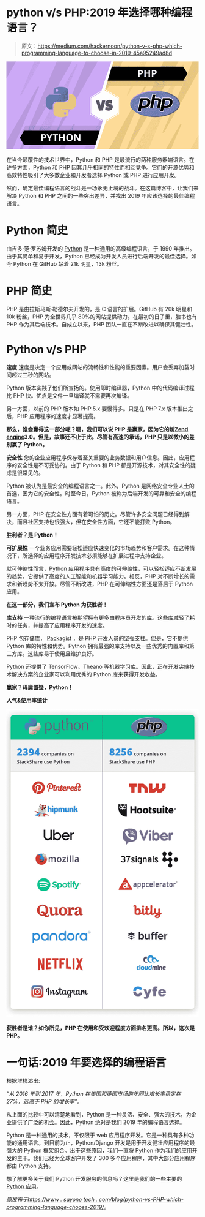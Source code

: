 # python v/s PHP:2019 年选择哪种编程语言？

> 原文：<https://medium.com/hackernoon/python-v-s-php-which-programming-language-to-choose-in-2019-45a95249ad8d>

![](img/36bc2dc592e8ba727d30e22a6df7197e.png)

在当今颠覆性的技术世界中，Python 和 PHP 是最流行的两种服务器端语言。在许多方面，Python 和 PHP 因其几乎相同的特性而相互竞争。它们的开源优势和高效特性吸引了大多数企业和开发者选择 Python 或 PHP 进行应用开发。

然而，确定最佳编程语言的战斗是一场永无止境的战斗。在这篇博客中，让我们来解决 Python 和 PHP 之间的一些突出差异，并找出 2019 年应该选择的最佳编程语言。

# Python 简史

由吉多·范·罗苏姆开发的 [Python](https://www.sayonetech.com/services/python-app-development/) 是一种通用的高级编程语言，于 1990 年推出。由于其简单和易于开发，Python 已经成为开发人员进行后端开发的最佳选择。如今 Python 在 GitHub 站着 21k 明星，13k 粉丝。

# PHP 简史

PHP 是由拉斯马斯·勒德尔夫开发的，是 C 语言的扩展。GitHub 有 20k 明星和 10k 粉丝，PHP 为全世界几乎 80%的网站提供动力。在最初的日子里，脸书也有 PHP 作为其后端技术。自成立以来，PHP 团队一直在不断改进以确保其健壮性。

# Python v/s PHP

**速度**
速度是决定一个应用或网站的流畅性和性能的重要因素。用户会丢弃加载时间超过三秒的网站。

Python 版本实践了他们所宣扬的。使用即时编译器，Python 中的代码编译过程比 PHP 快。优点是文件一旦编译就不需要再次编译。

另一方面，以前的 PHP 版本如 PHP 5.x 要慢得多。只是在 PHP 7.x 版本推出之后，PHP 应用程序的速度才显著提高。

**那么，谁会赢得这一部分呢？嗯，我们可以说 PHP 是赢家，因为它的新**[**Zend engine**](https://en.wikipedia.org/wiki/Zend_Engine)**3.0。但是，故事还不止于此。尽管有高速的承诺，PHP 只是以微小的差别赢了 Python。**

**安全性**
您的企业应用程序保存着至关重要的业务数据和用户信息。因此，应用程序的安全性是不可妥协的。由于 Python 和 PHP 都是开源技术，对其安全性的疑虑是很常见的。

Python 被认为是最安全的编程语言之一。此外，Python 是网络安全专业人士的首选，因为它的安全性。时至今日，Python 被称为后端开发的可靠和安全的编程语言。

另一方面，PHP 在安全性方面有着可怕的历史。尽管许多安全问题已经得到解决，而且社区支持也很强大，但在安全性方面，它还不能打败 Python。

**胜利者？是 Python！**

**可扩展性**
一个业务应用需要轻松适应快速变化的市场趋势和客户需求。在这种情况下，所选择的应用程序开发技术必须能够在扩展过程中支持企业。

就可伸缩性而言，Python 应用程序具有高度的可伸缩性，可以轻松适应不断发展的趋势。它提供了高度的人工智能和机器学习能力。相反，PHP 对不断增长的需求和新趋势不太开放。尽管不断改进，PHP 在可伸缩性方面还是落后于 Python 应用。

**在这一部分，我们宣布 Python 为获胜者！**

**库支持**
一种流行的编程语言被期望拥有更多由程序员开发的库。这些库减轻了耗时的任务，并提高了应用程序开发的速度。

PHP 包存储库， [Packagist](https://packagist.org/) ，是 PHP 开发人员的坚强支柱。但是，它不提供 Python 库的特性和优势。Python 拥有最强的库支持以及一些优秀的内置库和第三方库。这些库易于使用且维护良好。

Python 还提供了 TensorFlow、Theano 等机器学习库。因此，正在开发尖端技术解决方案的企业家可以利用优秀的 Python 库来获得开发收益。

**赢家？毋庸置疑，Python！**

**人气&使用率统计**

![](img/003b4f1875ef2124811fd98fc86bfb82.png)

**获胜者是谁？如你所见，PHP 在使用和受欢迎程度方面排名更高。所以，这次是 PHP。**

# 一句话:2019 年要选择的编程语言

根据堆栈溢出:

*“从 2016 年到 2017 年，Python 在美国和英国市场的年同比增长率稳定在 27%，远高于 PHP 的增长率”。*

从上面的比较中可以清楚地看到，Python 是一种灵活、安全、强大的技术，为企业提供了广泛的机会。因此，Python 绝对是我们 2019 年的编程语言选择。

Python 是一种通用的技术，不仅限于 web 应用程序开发。它是一种具有多种功能的通用语言。到目前为止，Python/Django 开发是用于开发健壮应用程序的最强大的 Python 框架组合。出于这些原因，我们一直将 Python 作为我们的[应用开发](https://www.sayonetech.com/services/application-development/)的主干。我们已经为全球客户开发了 300 多个应用程序，其中大部分应用程序都由 Python 支持。

想了解更多关于我们 Python 开发服务的信息吗？这里是我们的一些主要的 [Python 应用](https://www.sayonetech.com/success-stories/)。

*原发布于*[*https://www . sayone tech . com/blog/python-vs-PHP-which-programming-language-choose-2019/*](https://www.sayonetech.com/blog/python-vs-php-which-programming-language-choose-2019/)*。*